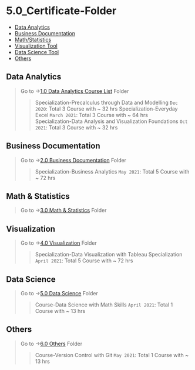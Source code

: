 # 5.0_Certificate-Folder

- [Data Analytics](#data-analytics)
- [Business Documentation](#business-documentation)
- [Math/Statistics](#Math-Statistics)
- [Visualization Tool](#visualization)
- [Data Science Tool](#data-science)
- [Others](#others)

## Data Analytics

> Go to ->[1.0 Data Analytics Course List][1] Folder
>
> > Specialization-Precalculus through Data and Modelling `Dec 2020`: Total 3 Course with ~ 32 hrs
> > Specialization-Everyday Excel `March 2021`: Total 3 Course with ~ 64 hrs  
> > Specialization-Data Analysis and Visualization Foundations `Oct 2021`: Total 3 Course with ~ 32 hrs

## Business Documentation

> Go to ->[2.0 Business Documentation][2] Folder
>
> > Specialization-Business Analytics `May 2021`: Total 5 Course with ~ 72 hrs

## Math & Statistics

> Go to ->[3.0 Math & Statistics][3] Folder

## Visualization

> Go to ->[4.0 Visualization][4] Folder
>
> > Specialization-Data Visualization with Tableau Specialization `April 2021`: Total 5 Course with ~ 72 hrs

## Data Science

> Go to ->[5.0 Data Science][5] Folder
>
> > Course-Data Science with Math Skills `April 2021`: Total 1 Course with ~ 13 hrs

## Others

> Go to ->[6.0 Others][6] Folder
>
> > Course-Version Control with Git `May 2021`: Total 1 Course with ~ 13 hrs

[1]: 1.0-Data%20Analytics
[2]: 2.0-Business%20Documentation
[3]: 3.0-Math%20%26%20Statistics
[4]: 4.0-Visualization
[5]: 5.0-Data%20Science
[6]: 6.0-Others
